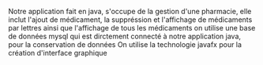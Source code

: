 Notre application fait en java, s'occupe de la gestion d'une pharmacie, elle inclut l'ajout de médicament, la suppréssion et l'affichage de médicaments par lettres ainsi que l'affichage de tous les médicaments
on utilise une base de données mysql qui est dirctement connecté à notre application java, pour la conservation de données
On utilise la technologie javafx pour la création d'interface graphique
